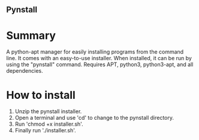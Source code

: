 ## Pynstall

# Summary
A python-apt manager for easily installing programs from the command line.
It comes with an easy-to-use installer.
When installed, it can be run by using the "pynstall" command.
Requires APT, python3, python3-apt, and all dependencies.

# How to install
1. Unzip the pynstall installer.
2. Open a terminal and use 'cd' to change to the pynstall directory.
3. Run 'chmod +x installer.sh'.
4. Finally run './installer.sh'.
